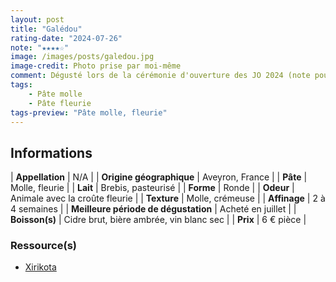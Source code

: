 ```yaml
---
layout: post
title: "Galédou"
rating-date: "2024-07-26"
note: "★★★★☆"
image: /images/posts/galedou.jpg
image-credit: Photo prise par moi-même
comment: Dégusté lors de la cérémonie d'ouverture des JO 2024 (note pour moi même ;) ), ce fromage de brebis ressemble, à la fois dans son aspect que dans sa méthode de fabrication, à un petit Camembert au lait de brebis. L'odeur est animale mais il reste doux et très crémeux en bouche. La croûte puissante et la pâte au parfum lactique créent un bon équilibre. C'est une très belle découverte qui me rappelle le Pérail des cabasses.
tags:
    - Pâte molle
    - Pâte fleurie
tags-preview: "Pâte molle, fleurie"
---
```


## Informations

| **Appellation** | N/A |
| **Origine géographique** | Aveyron, France |
| **Pâte** | Molle, fleurie |
| **Lait** | Brebis, pasteurisé |
| **Forme** | Ronde |
| **Odeur** | Animale avec la croûte fleurie |
| **Texture** | Molle, crémeuse |
| **Affinage** | 2 à 4 semaines |
| **Meilleure période de dégustation** | Acheté en juillet |
| **Boisson(s)** | Cidre brut, bière ambrée, vin blanc sec |
| **Prix** | 6 € pièce |

### Ressource(s)
* [Xirikota](https://www.xirikota.fr/produits/galedou)